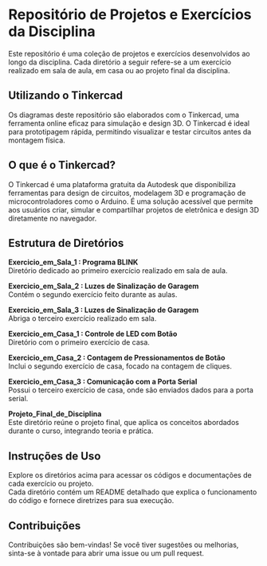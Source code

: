 # Repositório de Projetos e Exercícios da Disciplina
Este repositório é uma coleção de projetos e exercícios desenvolvidos ao longo da disciplina. Cada diretório a seguir refere-se a um exercício realizado em sala de aula, em casa ou ao projeto final da disciplina.

## Utilizando o Tinkercad
Os diagramas deste repositório são elaborados com o Tinkercad, uma ferramenta online eficaz para simulação e design 3D. O Tinkercad é ideal para prototipagem rápida, permitindo visualizar e testar circuitos antes da montagem física.

## O que é o Tinkercad?
O Tinkercad é uma plataforma gratuita da Autodesk que disponibiliza ferramentas para design de circuitos, modelagem 3D e programação de microcontroladores como o Arduino. É uma solução acessível que permite aos usuários criar, simular e compartilhar projetos de eletrônica e design 3D diretamente no navegador.

## Estrutura de Diretórios
**Exercicio_em_Sala_1 : Programa BLINK**  
Diretório dedicado ao primeiro exercício realizado em sala de aula.

**Exercicio_em_Sala_2 : Luzes de Sinalização de Garagem**  
Contém o segundo exercício feito durante as aulas.

**Exercicio_em_Sala_3 : Luzes de Sinalização de Garagem**  
Abriga o terceiro exercício realizado em sala.

**Exercicio_em_Casa_1 : Controle de LED com Botão**  
Diretório com o primeiro exercício de casa.

**Exercicio_em_Casa_2 : Contagem de Pressionamentos de Botão**  
Inclui o segundo exercício de casa, focado na contagem de cliques.

**Exercicio_em_Casa_3 : Comunicação com a Porta Serial**  
Possui o terceiro exercício de casa, onde são enviados dados para a porta serial.

**Projeto_Final_de_Disciplina**  
Este diretório reúne o projeto final, que aplica os conceitos abordados durante o curso, integrando teoria e prática.

## Instruções de Uso
Explore os diretórios acima para acessar os códigos e documentações de cada exercício ou projeto.  
Cada diretório contém um README detalhado que explica o funcionamento do código e fornece diretrizes para sua execução.

## Contribuições
Contribuições são bem-vindas! Se você tiver sugestões ou melhorias, sinta-se à vontade para abrir uma issue ou um pull request.
